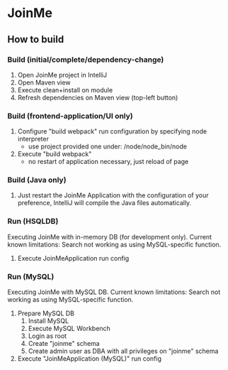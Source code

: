 # JoinMe

## How to build

### Build (initial/complete/dependency-change)

1. Open JoinMe project in IntelliJ
2. Open Maven view
3. Execute clean+install on module
4. Refresh dependencies on Maven view (top-left button)

### Build (frontend-application/UI only)
1. Configure "build webpack" run configuration by specifying node interpreter
    - use project provided one under: <project dir>/node/node_bin/node
2. Execute "build webpack"
    - no restart of application necessary, just reload of page

### Build (Java only)
1. Just restart the JoinMe Application with the configuration of your preference, IntelliJ will compile the Java files automatically.

### Run (HSQLDB)
Executing JoinMe with in-memory DB (for development only).
Current known limitations: Search not working as using MySQL-specific function.

1. Execute JoinMeApplication run config

### Run (MySQL)
Executing JoinMe with MySQL DB.
Current known limitations: Search not working as using MySQL-specific function.

1. Prepare MySQL DB
    1. Install MySQL
    2. Execute MySQL Workbench
    3. Login as root
    4. Create "joinme" schema
    5. Create admin user as DBA with all privileges on "joinme" schema
2. Execute "JoinMeApplication (MySQL)" run config

